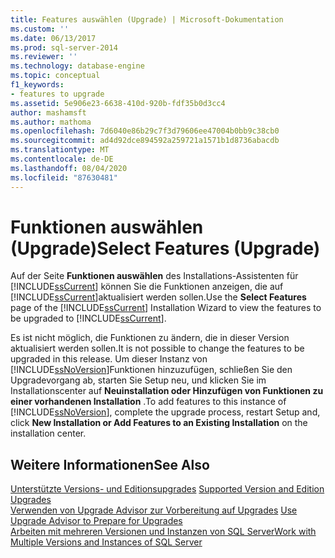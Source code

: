 ```yaml
---
title: Features auswählen (Upgrade) | Microsoft-Dokumentation
ms.custom: ''
ms.date: 06/13/2017
ms.prod: sql-server-2014
ms.reviewer: ''
ms.technology: database-engine
ms.topic: conceptual
f1_keywords:
- features to upgrade
ms.assetid: 5e906e23-6638-410d-920b-fdf35b0d3cc4
author: mashamsft
ms.author: mathoma
ms.openlocfilehash: 7d6040e86b29c7f3d79606ee47004b0bb9c38cb0
ms.sourcegitcommit: ad4d92dce894592a259721a1571b1d8736abacdb
ms.translationtype: MT
ms.contentlocale: de-DE
ms.lasthandoff: 08/04/2020
ms.locfileid: "87630481"
---
```

# <a name="select-features-upgrade"></a><span data-ttu-id="83153-102">Funktionen auswählen (Upgrade)</span><span class="sxs-lookup"><span data-stu-id="83153-102">Select Features (Upgrade)</span></span>
  <span data-ttu-id="83153-103">Auf der Seite **Funktionen auswählen** des Installations-Assistenten für [!INCLUDE[ssCurrent](../../includes/sscurrent-md.md)] können Sie die Funktionen anzeigen, die auf [!INCLUDE[ssCurrent](../../includes/sscurrent-md.md)]aktualisiert werden sollen.</span><span class="sxs-lookup"><span data-stu-id="83153-103">Use the **Select Features** page of the [!INCLUDE[ssCurrent](../../includes/sscurrent-md.md)] Installation Wizard to view the features to be upgraded to [!INCLUDE[ssCurrent](../../includes/sscurrent-md.md)].</span></span>  
  
 <span data-ttu-id="83153-104">Es ist nicht möglich, die Funktionen zu ändern, die in dieser Version aktualisiert werden sollen.</span><span class="sxs-lookup"><span data-stu-id="83153-104">It is not possible to change the features to be upgraded in this release.</span></span> <span data-ttu-id="83153-105">Um dieser Instanz von [!INCLUDE[ssNoVersion](../../includes/ssnoversion-md.md)]Funktionen hinzuzufügen, schließen Sie den Upgradevorgang ab, starten Sie Setup neu, und klicken Sie im Installationscenter auf **Neuinstallation oder Hinzufügen von Funktionen zu einer vorhandenen Installation** .</span><span class="sxs-lookup"><span data-stu-id="83153-105">To add features to this instance of [!INCLUDE[ssNoVersion](../../includes/ssnoversion-md.md)], complete the upgrade process, restart Setup and, click **New Installation or Add Features to an Existing Installation** on the installation center.</span></span>  
  
## <a name="see-also"></a><span data-ttu-id="83153-106">Weitere Informationen</span><span class="sxs-lookup"><span data-stu-id="83153-106">See Also</span></span>  
 <span data-ttu-id="83153-107">[Unterstützte Versions- und Editionsupgrades](../../database-engine/install-windows/supported-version-and-edition-upgrades.md) </span><span class="sxs-lookup"><span data-stu-id="83153-107">[Supported Version and Edition Upgrades](../../database-engine/install-windows/supported-version-and-edition-upgrades.md) </span></span>  
 <span data-ttu-id="83153-108">[Verwenden von Upgrade Advisor zur Vorbereitung auf Upgrades](../../../2014/sql-server/install/use-upgrade-advisor-to-prepare-for-upgrades.md) </span><span class="sxs-lookup"><span data-stu-id="83153-108">[Use Upgrade Advisor to Prepare for Upgrades](../../../2014/sql-server/install/use-upgrade-advisor-to-prepare-for-upgrades.md) </span></span>  
 [<span data-ttu-id="83153-109">Arbeiten mit mehreren Versionen und Instanzen von SQL Server</span><span class="sxs-lookup"><span data-stu-id="83153-109">Work with Multiple Versions and Instances of SQL Server</span></span>](../../../2014/sql-server/install/work-with-multiple-versions-and-instances-of-sql-server.md)  
  
  
